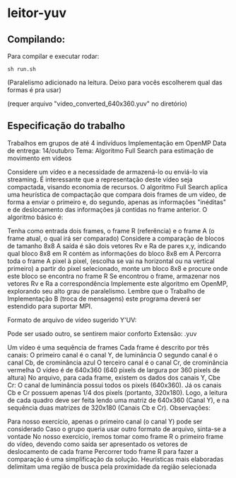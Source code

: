 # leitor-yuv

## Compilando:

Para compilar e executar rodar:

<code>sh run.sh</code>

(Paralelismo adicionado na leitura. Deixo para vocês escolherem qual das formas é pra usar)

(requer arquivo "video_converted_640x360.yuv" no diretório)

## Especificação do trabalho

Trabalhos em grupos de até 4 indivíduos
Implementação em OpenMP
Data de entrega: 14/outubro
Tema: Algoritmo Full Search para estimação de movimento em vídeos

Considere um vídeo e a necessidade de armazená-lo ou enviá-lo via streaming. É interessante que a representação deste vídeo seja compactada, visando economia de recursos. O algoritmo Full Search aplica uma heurística de compactação que compara dois frames de um vídeo, de forma a enviar o primeiro e, do segundo, apenas as informações "inéditas" e de deslocamento das informações já contidas no frame anterior. O algoritmo básico é:

Tenha como entrada dois frames, o frame R (referência) e o frame A (o frame atual, o qual irá ser comparado)
Considere a comparação de blocos de tamanho 8x8
A saída é são dois vetores Rv e Ra de pares x,y, indicando qual bloco 8x8 em R contém as informações do bloco 8x8 em A
Percorra toda o frame A pixel à pixel, (escolha se vai na horizontal ou na vertical primeiro) a partir do pixel selecionado, monte um bloco 8x8 e procure onde este bloco se encontra no frame R
Se encontrou o frame, armazenar nos vetores Rv e Ra a correspondência
Implemente este algoritmo em OpenMP, explorando seu alto grau de paralelismo. Lembre que o Trabalho de Implementação B (troca de mensagens) este programa deverá ser estendido para suportar MPI.

Formato de arquivo de vídeo sugerido Y'UV:

Pode ser usado outro, se sentirem maior conforto
Extensão: .yuv

Um vídeo é uma sequência de frames
Cada frame é descrito por três canais:
O primeiro canal é o canal Y, de luminância
O segundo canal é o canal Cb, de crominância azul
O terceiro canal é o canal Cr, de crominância vermelha
O vídeo é de 640x360 (640 pixels de largura por 360 pixels de altura)
No arquivo, para cada frame, existem os dados dos canais Y, Cbe Cr: O canal de luminância possui todos os pixels (640x360). Já os canais Cb e Cr possuem apenas 1/4 dos pixels (portanto, 320x180). Logo, a leitura de cada quadro deve ser feita lendo uma matriz de 640x360 (Canal Y), e na sequência duas matrizes de 320x180 (Canais Cb e Cr).
Observações:

Para nosso exercício, apenas o primeiro canal (o canal Y) pode ser considerado
Caso o grupo queria usar outro formato de arquivo, sinta-se a vontade
No nosso exercício, iremos tomar como frame R o primeiro frame do vídeo, devendo como saída ser apresentado os vetores de deslocamento de cada frame
Percorrer todo frame R para fazer a comparação é uma simplificação da solução. Heurísticas mais elaboradas delimitam uma região de busca pela proximidade da região selecionada
